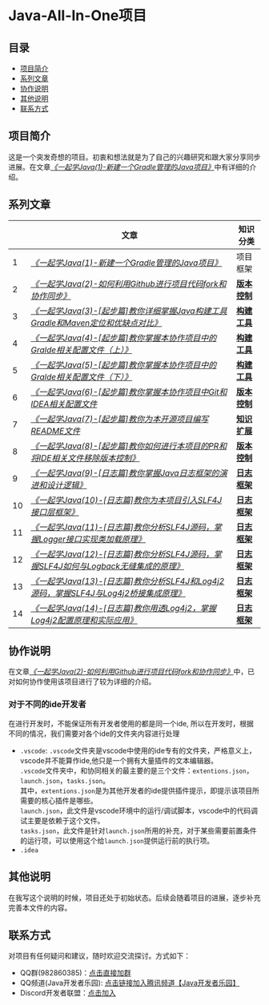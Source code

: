 # Java-All-In-One项目

## 目录
- [项目简介](#项目简介)
- [系列文章](#系列文章)
- [协作说明](#协作说明)
- [其他说明](#其他说明)
- [联系方式](#联系方式)

## 项目简介

这是一个突发奇想的项目。初衷和想法就是为了自己的兴趣研究和跟大家分享同步进展。在文章[*《一起学Java(1)-新建一个Gradle管理的Java项目》*](https://www.coderli.com/java-go-1-new-gradle-project/)中有详细的介绍。

## 系列文章

|    | 文章                                                                                                                                | 知识分类                                                                                 | 
|----|-----------------------------------------------------------------------------------------------------------------------------------|--------------------------------------------------------------------------------------|
| 1  | [*《一起学Java(1)-新建一个Gradle管理的Java项目》*](https://www.coderli.com/java-go-1-new-gradle-project/)                                       | 项目框架|
| 2  | [*《一起学Java(2)-如何利用Github进行项目代码fork和协作同步》*](https://www.coderli.com/java-go-2-how-to-work-on-github/)                              | [**版本控制**](https://www.coderli.com/tags/git/) |
| 3  | [*《一起学Java(3)-[起步篇]教你详细掌握Java构建工具Gradle和Maven定位和优缺点对比》*](https://www.coderli.com/java-go-3-gradle-vs-maven/)                      | [**构建工具**](https://www.coderli.com/tags/gradle/)                                     |
| 4  | [*《一起学Java(4)-[起步篇]教你掌握本协作项目中的Gralde相关配置文件（上）》*](https://www.coderli.com/java-go-4-project-config-files-intro-gradle-one/)        | [**构建工具**](https://www.coderli.com/tags/gradle/)                                     |
| 5  | [*《一起学Java(5)-[起步篇]教你掌握本协作项目中的Gralde相关配置文件（下）》*](https://www.coderli.com/java-go-5-project-config-files-intro-gradle-two/)        | [**构建工具**](https://www.coderli.com/tags/gradle/)                                     |
| 6  | [*《一起学Java(6)-[起步篇]教你掌握本协作项目中Git和IDEA相关配置文件*](https://www.coderli.com/java-go-6-project-config-files-intro-git-idea/)             | [**版本控制**](https://www.coderli.com/tags/git/)                                        |
| 7  | [*《一起学Java(7)-[起步篇]教你为本开源项目编写README文件*](https://www.coderli.com/java-go-7-write-readme-for-the-project/)                          | [**知识扩展**](https://www.coderli.com/categories/%E7%9F%A5%E8%AF%86%E6%89%A9%E5%B1%95/) |
| 8  | [*《一起学Java(8)-[起步篇]教你如何进行本项目的PR和将IDE相关文件移除版本控制》*](https://www.coderli.com/java-go-8-first-pr-and-remove-all-ide-files/)           | [**版本控制**](https://www.coderli.com/tags/git/)  |
| 9  | [*《一起学Java(9)-[日志篇]教你掌握Java日志框架的演进和设计逻辑》*](https://www.coderli.com/java-go-9-import-log-one/)                                     | [**日志框架**](https://www.coderli.com/tags/log/)  |
| 10 | [*《一起学Java(10)-[日志篇]教你为本项目引入SLF4J接口层框架》*](https://www.coderli.com/java-go-10-import-log-two/)                                     | [**日志框架**](https://www.coderli.com/tags/log/) |
| 11 | [*《一起学Java(11)-[日志篇]教你分析SLF4J源码，掌握Logger接口实现类加载原理》*](https://www.coderli.com/java-go-11-import-log-three/)                        | [**日志框架**](https://www.coderli.com/tags/log/)   |
| 12 | [*《一起学Java(12)-[日志篇]教你分析SLF4J源码，掌握SLF4J如何与Logback无缝集成的原理》*](https://www.coderli.com/java-go-12-import-log-four-logback/)          |  [**日志框架**](https://www.coderli.com/tags/log/)  |
| 13 | [*《一起学Java(13)-[日志篇]教你分析SLF4J和Log4j2源码，掌握SLF4J与Log4j2桥接集成原理》*](https://www.coderli.com/java-go-13-import-log-five-log4j2-slf4j2/) |  [**日志框架**](https://www.coderli.com/tags/log/)  |
| 14 | [*《一起学Java(14)-[日志篇]教你用透Log4j2，掌握Log4j2配置原理和实际应用》*](https://www.coderli.com/java-go-14-log-six-log4j2-config/) |  [**日志框架**](https://www.coderli.com/tags/log/)  |

## 协作说明

在文章[*《一起学Java(2)-如何利用Github进行项目代码fork和协作同步》*](https://www.coderli.com/java-go-2-how-to-work-on-github/)中，已对如何协作使用该项目进行了较为详细的介绍。

### 对于不同的ide开发者
在进行开发时，不能保证所有开发者使用的都是同一个ide, 所以在开发时，根据不同的情况，我们需要对各个ide的文件夹内容进行处理  
- `.vscode`: `.vscode`文件夹是vscode中使用的ide专有的文件夹，严格意义上，vscode并不能算作ide,他只是一个拥有大量插件的文本编辑器。  
`.vscode`文件夹中，和协同相关的最主要的是三个文件：`extentions.json`，`launch.json`，`tasks.json`。  
其中，`extentions.json`是为其他开发者的ide提供插件提示，即提示该项目所需要的核心插件是哪些。  
`launch.json`，此文件是vscode环境中的运行/调试脚本，vscode中的代码调试主要是依赖于这个文件。  
`tasks.json`，此文件是针对`launch.json`所用的补充，对于某些需要前置条件的运行项，可以使用这个给`launch.json`提供运行前的执行项。  
- `.idea`  

## 其他说明

在我写这个说明的时候，项目还处于初始状态。后续会随着项目的进展，逐步补充完善本文件的内容。

## 联系方式

对项目有任何疑问和建议，随时欢迎交流探讨。方式如下：

- QQ群(982860385)：[点击直接加群](https://qm.qq.com/q/qwy4BSW9La)
- QQ频道(Java开发者乐园): [点击链接加入腾讯频道【Java开发者乐园】](https://pd.qq.com/s/dzb1xn6cd)
- Discord开发者联盟：[点击加入](https://discord.gg/x7fKGkE3zB)